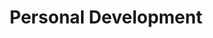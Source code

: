 ---
layout: category
title: Personal Development
description: Posts about personal growth, self-improvement, and life lessons
--- 